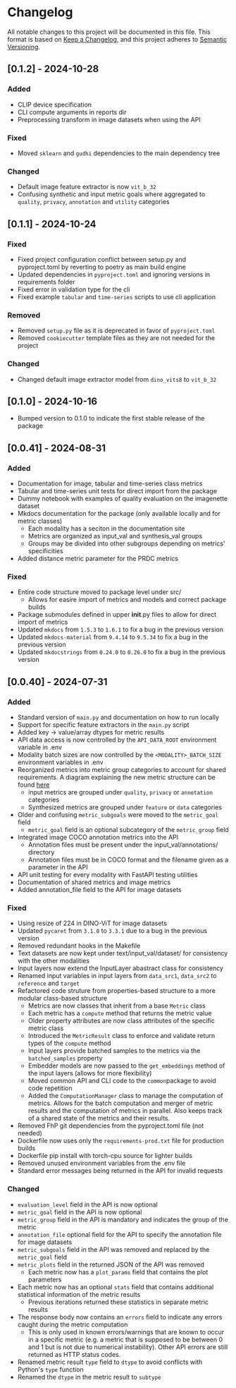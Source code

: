 # Changelog

All notable changes to this project will be documented in this file.
This format is based on [Keep a Changelog](https://keepachangelog.com/en/1.0.0/), and this project adheres to [Semantic Versioning](https://semver.org/spec/v2.0.0.html).


## [0.1.2] - 2024-10-28
### Added
 - CLIP device specification
 - CLI compute arguments in reports dir
 - Preprocessing transform in image datasets when using the API

### Fixed
 - Moved `sklearn` and `gudhi` dependencies to the main dependency tree

### Changed
 - Default image feature extractor is now `vit_b_32`
 - Confusing synthetic and input metric goals where aggregated to `quality`, `privacy`, `annotation` and `utility` categories



## [0.1.1] - 2024-10-24
### Fixed
 - Fixed project configuration conflict between setup.py and pyproject.toml by reverting to poetry as main build engine
 - Updated dependencies in `pyproject.toml` and ignoring versions in requirements folder
 - Fixed error in validation type for the cli
 - Fixed example `tabular` and `time-series` scripts to use cli application

### Removed
 - Removed `setup.py` file as it is deprecated in favor of `pyproject.toml`
 - Removed `cookiecutter` template files as they are not needed for the project

### Changed
 - Changed default image extractor model from `dino_vits8` to `vit_b_32`


## [0.1.0] - 2024-10-16
 - Bumped version to 0.1.0 to indicate the first stable release of the package


## [0.0.41] - 2024-08-31
### Added
 - Documentation for image, tabular and time-series class metrics
 - Tabular and time-series unit tests for direct import from the package
 - Dummy notebook with examples of quality evaluation on the imagenette dataset
 - Mkdocs documentation for the package (only available locally and for metric classes)
   - Each modality has a seciton in the documentation site
   - Metrics are organized as input_val and synthesis_val groups
   - Groups may be divided into other subgroups depending on metrics' specificities
- Added distance metric parameter for the PRDC metrics


### Fixed
 - Entire code structure moved to package level under src/
   - Allows for easire import of metrics and models and correct package builds
 - Package submodules defined in upper __init__.py files to allow for direct import of metrics
 - Updated `mkdocs` from `1.5.3` to `1.6.1` to fix a bug in the previous version
 - Updated `mkdocs-material` from `9.4.14` to `9.5.34` to fix a bug in the previous version
 - Updated `mkdocstrings` from `0.24.0` to `0.26.0` to fix a bug in the previous version


## [0.0.40] - 2024-07-31

### Added
 - Standard version of `main.py` and documentation on how to run locally
 - Support for specific feature extractors in the `main.py` script
 - Added key -> value/array dtypes for metric results
 - API data access is now controlled by the `API_DATA_ROOT` environment variable in .env
 - Modality batch sizes are now controlled by the `<MODALITY>_BATCH_SIZE` environment variables in .env
 - Reorganized metrics into metric group categories to account for shared requirements. A diagram explaining the new metric structure can be found [here](docs/hierarchy_diagram.png)
    - input metrics are grouped under `quality`, `privacy` or `annotation` categories
    - Synthesized metrics are grouped under `feature` or `data` categories
 - Older and confusing `metric_subgoals` were moved to the `metric_goal` field
    - `metric_goal` field is an optional subcategory of the `metric_group` field
 - Integrated image COCO annotation metrics into the API
    - Annotation files must be present under the input_val/annotations/ directory
    - Annotation files must be in COCO format and the filename given as a parameter in the API
 - API unit testing for every modality with FastAPI testing utilities
 - Documentation of shared metrics and image metrics
 - Added annotation_file field to the API for image datasets


### Fixed
 - Using resize of 224 in DINO-ViT for image datasets
 - Updated `pycaret` from `3.1.0` to `3.3.1` due to a bug in the previous version
 - Removed redundant hooks in the Makefile
 - Text datasets are now kept under text/input_val/dataset/ for consistency with the other modalities
 - Input layers now extend the InputLayer abastract class for consistency
 - Renamed input variables in input layers from `data_src1`, `data_src2` to `reference` and `target`
 - Refactored code struture from properties-based structure to a more modular class-based structure
    - Metrics are now classes that inherit from a base `Metric` class
    - Each metric has a `compute` method that returns the metric value
    - Older property attributes are now class attributes of the specific metric class
    - Introduced the `MetricResult` class to enforce and validate return types of the `compute` method
    - Input layers provide batched samples to the metrics via the `batched_samples` property
    - Embedder models are now passed to the `get_embeddings` method of the input layers (allows for more flexibility)
    - Moved common API and CLI code to the `common`package to avoid code repetition
    - Added the `ComputationManager` class to manage the computation of metrics. Allows for the batch computation and merger of metric results and the computation of metrics in parallel. Also keeps track of a shared state of the metrics and their results.
 - Removed FhP git dependencies from the pyproject.toml file (not needed)
 - Dockerfile now uses only the `requirements-prod.txt` file for production builds
 - Dockerfile pip install with torch-cpu source for lighter builds
 - Removed unused environment variables from the .env file
 - Standard error messages being returned in the API for invalid requests


### Changed
 - `evaluation_level` field in the API is now optional
 - `metric_goal` field in the API is now optional
 - `metric_group` field in the API is mandatory and indicates the group of the metric
 - `annotation_file` optional field for the API to specify the annotation file for image datasets
 - `metric_subgoals` field in the API was removed and replaced by the `metric_goal` field
 - `metric_plots` field in the returned JSON of the API was removed
    - Each metric now has a `plot_params` field that contains the plot parameters
 - Each metric now has an optional `stats` field that contains additional statistical information of the metric results
    - Previous iterations returned these statistics in separate metric results
 - The response body now contains an `errors` field to indicate any errors caught during the metric computation
    - This is only used in known errors/warnings that are known to occur in a specific metric (e.g. a metric that is supposed to be between 0 and 1 but is not due to numerical instability). Other API errors are still returned as HTTP status codes.
 - Renamed metric result `type` field to `dtype` to avoid conflicts with Python's `type` function
 - Renamed the `dtype` in the metric result to `subtype`
